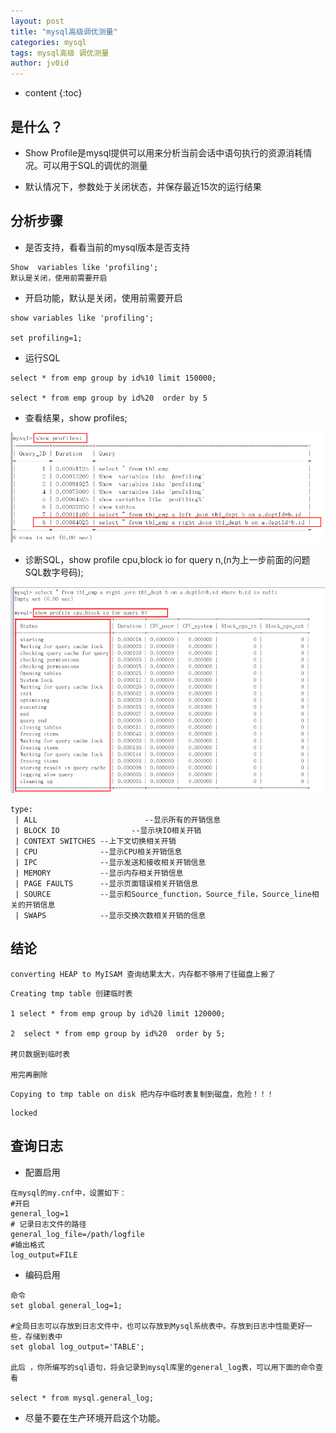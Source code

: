 ```yaml
---
layout: post
title: "mysql高级调优测量"
categories: mysql
tags: mysql高级 调优测量
author: jv0id
---
```


* content
{:toc}
## 是什么？

- Show Profile是mysql提供可以用来分析当前会话中语句执行的资源消耗情况。可以用于SQL的调优的测量

- 默认情况下，参数处于关闭状态，并保存最近15次的运行结果



## 分析步骤

- 是否支持，看看当前的mysql版本是否支持

```
Show  variables like 'profiling';
默认是关闭，使用前需要开启

```

- 开启功能，默认是关闭，使用前需要开启

```
show variables like 'profiling';
 
set profiling=1;
```

- 运行SQL 

```
select * from emp group by id%10 limit 150000;

select * from emp group by id%20  order by 5
```

- 查看结果，show profiles;

![](https://raw.githubusercontent.com/jv0id/jv0id.github.io/master/images/s49.png)

- 诊断SQL，show profile cpu,block io for query  n,(n为上一步前面的问题SQL数字号码);

![](https://raw.githubusercontent.com/jv0id/jv0id.github.io/master/images/s50.png)

```
type:  
 | ALL                        --显示所有的开销信息  
 | BLOCK IO                --显示块IO相关开销  
 | CONTEXT SWITCHES --上下文切换相关开销  
 | CPU              --显示CPU相关开销信息  
 | IPC              --显示发送和接收相关开销信息  
 | MEMORY           --显示内存相关开销信息  
 | PAGE FAULTS      --显示页面错误相关开销信息  
 | SOURCE           --显示和Source_function，Source_file，Source_line相关的开销信息  
 | SWAPS            --显示交换次数相关开销的信息
```



## 结论

```
converting HEAP to MyISAM 查询结果太大，内存都不够用了往磁盘上搬了
```

```
Creating tmp table 创建临时表

1 select * from emp group by id%20 limit 120000;
 
2  select * from emp group by id%20  order by 5;

拷贝数据到临时表

用完再删除
```

```
Copying to tmp table on disk 把内存中临时表复制到磁盘，危险！！！
```

```
locked
```



## 查询日志

- 配置启用

```
在mysql的my.cnf中，设置如下：
#开启
general_log=1   
# 记录日志文件的路径
general_log_file=/path/logfile
#输出格式
log_output=FILE
```

- 编码启用

```
命令
set global general_log=1;
 
#全局日志可以存放到日志文件中，也可以存放到Mysql系统表中。存放到日志中性能更好一些，存储到表中
set global log_output='TABLE';
 
此后 ，你所编写的sql语句，将会记录到mysql库里的general_log表，可以用下面的命令查看

select * from mysql.general_log;

```

- 尽量不要在生产环境开启这个功能。
